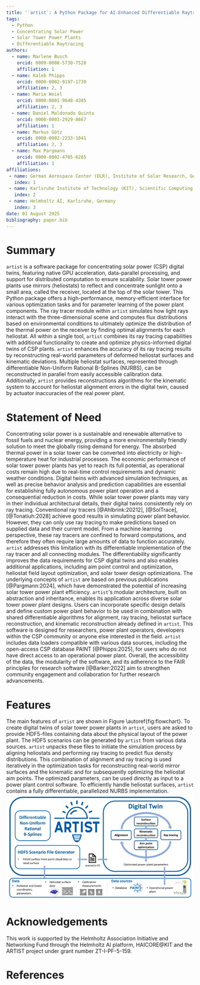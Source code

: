 ```yaml
---
title: '`artist`: A Python Package for AI-Enhanced Differentiable Raytracing in Solar Tower Power Plants'
tags:
  - Python
  - Concentrating Solar Power
  - Solar Tower Power Plants
  - Differentiable Raytracing
authors:
  - name: Marlene Busch
    orcid: 0009-0008-5730-7528
    affiliation: 1
  - name: Kaleb Phipps
    orcid: 0000-0002-9197-1739
    affiliation: 2, 3
  - name: Marie Weiel
    orcid: 0000-0001-9648-4385
    affiliation: 2, 3
  - name: Daniel Maldonado Quinto
    orcid: 0000-0003-2929-8667
    affiliation: 1
  - name: Markus Götz
    orcid: 0000-0002-2233-1041
    affiliation: 2, 3
  - name: Max Pargmann
    orcid: 0000-0002-4705-6285
    affiliation: 1
affiliations:
 - name: German Aerospace Center (DLR), Institute of Solar Research, Germany
   index: 1
 - name: Karlsruhe Institute of Technology (KIT), Scientific Computing Center (SCC), Germany
   index: 2
 - name: Helmholtz AI, Karlsruhe, Germany
   index: 3
date: 01 August 2025
bibliography: paper.bib
---
```


# Summary

`artist` is a software package for concentrating solar power (CSP) digital twins, featuring native GPU acceleration, data-parallel processing, and support for distributed computation to ensure scalability. Solar tower power plants use mirrors (heliostats) to reflect and concentrate sunlight onto a small area, called the receiver, located at the top of the solar tower. This Python package offers a high-performance, memory-efficient interface for various optimization tasks and for parameter learning of the power plant components. The ray tracer module within `artist` simulates how light rays interact with the three-dimensional scene and computes flux distributions based on environmental conditions to ultimately optimize the distribution of the thermal power on the receiver by finding optimal alignments for each heliostat. All within a single tool, `artist` combines its ray tracing capabilities with additional functionality to create and optimize physics-informed digital twins of CSP plants. `artist` enhances the accuracy of its ray tracing results by reconstructing real-world parameters of deformed heliostat surfaces and kinematic deviations. Multiple heliostat surfaces, represented through differentiable Non-Uniform Rational B-Splines (NURBS), can be reconstructed in parallel from easily accessible calibration data. Additionally, `artist` provides reconstructions algorithms for the kinematic system to account for heliostat alignment errors in the digital twin, caused by actuator inaccuracies of the real power plant.

# Statement of Need

Concentrating solar power is a sustainable and renewable alternative to fossil fuels and nuclear energy, providing a more environmentally friendly solution to meet the globally rising demand for energy. The absorbed thermal power in a solar tower can be converted into electricity or high-temperature heat for industrial processes. The economic performance of solar tower power plants has yet to reach its full potential, as operational costs remain high due to real-time control requirements and dynamic weather conditions. Digital twins with advanced simulation techniques, as well as precise behavior analysis and prediction capabilities are essential for establishing fully autonomous power plant operation and a consequential reduction in costs. While solar tower power plants may vary in their individual architectural details, their digital twins consistently rely on ray tracing. Conventional ray tracers [@Ahlbrink:20212], [@SolTrace], [@Tonatiuh:2028] achieve good results in simulating power plant behavior. However, they can only use ray tracing to make predictions based on supplied data and their current model. From a machine learning perspective, these ray tracers are confined to forward computations, and therefore they often require large amounts of data to function accurately. `artist` addresses this limitation with its differentiable implementation of the ray tracer and all connecting modules. The differentiability significantly improves the data requirements for CSP digital twins and also enables additional applications, including aim point control and optimization, heliostat field layout optimization, and solar tower design optimizations. The underlying concepts of `artist` are based on previous publications [@Pargmann:2024], which have demonstrated the potential of increasing solar tower power plant efficiency. `artist`'s modular architecture, built on abstraction and inheritance, enables its application across diverse solar tower power plant designs. Users can incorporate specific design details and define custom power plant behavior to be used in combination with shared differentiable algorithms for alignment, ray tracing, heliostat surface reconstruction, and kinematic reconstruction already defined in `artist`. This software is designed for researchers, power plant operators, developers within the CSP community or anyone else interested in the field. `artist` includes data loaders compatible with various data sources, including the open-access CSP database PAINT [@Phipps:2025], for users who do not have direct access to an operational power plant. Overall, the accessibility of the data, the modularity of the software, and its adherence to the FAIR principles for research software [@Barker:2022] aim to strengthen community engagement and collaboration for further research advancements.

# Features

The main features of `artist` are shown in Figure \autoref{fig:flowchart}. To create digital twins of solar tower power plants in `artist`, users are asked to provide HDF5-files containing data about the physical layout of the power plant. The HDF5 scenarios can be generated by `artist` from various data sources. `artist` unpacks these files to initiate the simulation process by aligning heliostats and performing ray tracing to predict flux density distributions. This combination of alignment and ray tracing is used iteratively in the optimization tasks for reconstructing real-world mirror surfaces and the kinematic and for subsequently optimizing the heliostat aim points. The optimized parameters, can be used directly as input to a power plant control software. To efficiently handle heliostat surfaces, `artist` contains a fully differentiable, parallelized NURBS implementation.
![Features of `artist` the AI-enhanced differentiable Ray Tracer for Irradiation Prediction in Solar Tower Digital Twins. \label{fig:flowchart}](flowchart.png)

# Acknowledgements

This work is supported by the Helmholtz Association Initiative and Networking Fund through the Helmholtz AI platform, HAICORE@KIT and the ARTIST project under grant number ZT-I-PF-5-159.

# References
